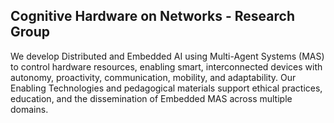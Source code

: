 ## Cognitive Hardware on Networks - Research Group 

We develop Distributed and Embedded AI using Multi-Agent Systems (MAS) to control hardware resources, enabling smart, interconnected devices with autonomy, proactivity, communication, mobility, and adaptability. Our Enabling Technologies and pedagogical materials support ethical practices, education, and the dissemination of Embedded MAS across multiple domains.
<!--

**Here are some ideas to get you started:**

🙋‍♀️ A short introduction - what is your organization all about?
🌈 Contribution guidelines - how can the community get involved?
👩‍💻 Useful resources - where can the community find your docs? Is there anything else the community should know?
🍿 Fun facts - what does your team eat for breakfast?
🧙 Remember, you can do mighty things with the power of [Markdown](https://docs.github.com/github/writing-on-github/getting-started-with-writing-and-formatting-on-github/basic-writing-and-formatting-syntax)
-->
